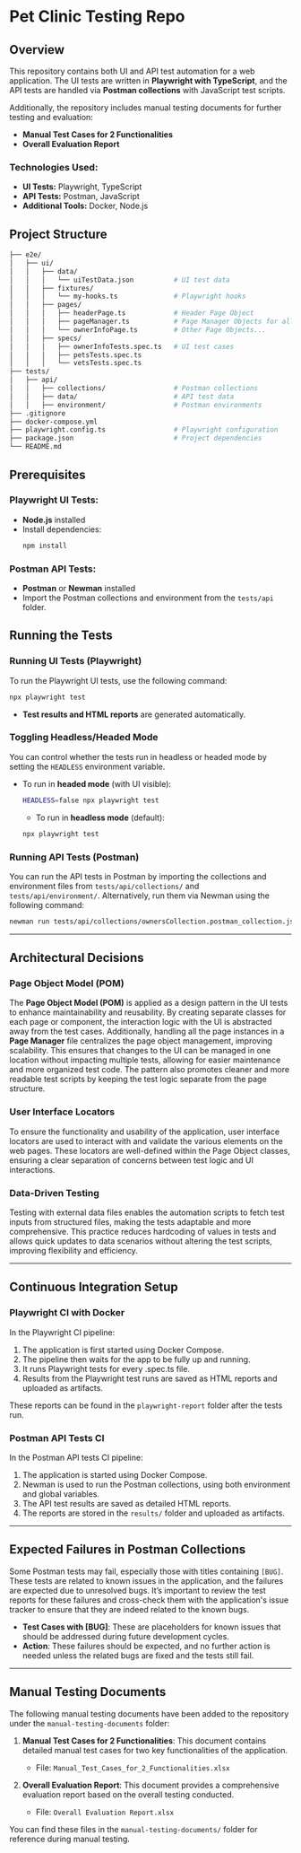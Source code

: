 # Pet Clinic Testing Repo

## Overview
This repository contains both UI and API test automation for a web application. The UI tests are written in **Playwright with TypeScript**, and the API tests are handled via **Postman collections** with JavaScript test scripts. 

Additionally, the repository includes manual testing documents for further testing and evaluation:
- **Manual Test Cases for 2 Functionalities**
- **Overall Evaluation Report**

### **Technologies Used:**
- **UI Tests:** Playwright, TypeScript
- **API Tests:** Postman, JavaScript
- **Additional Tools:** Docker, Node.js


## Project Structure

```bash
├── e2e/
│   ├── ui/
│   │   ├── data/
│   │   │   └── uiTestData.json          # UI test data
│   │   ├── fixtures/
│   │   │   └── my-hooks.ts              # Playwright hooks
│   │   ├── pages/
│   │   │   ├── headerPage.ts            # Header Page Object
│   │   │   ├── pageManager.ts           # Page Manager Objects for all pages
│   │   │   └── ownerInfoPage.ts         # Other Page Objects...
│   │   ├── specs/
│   │   │   ├── ownerInfoTests.spec.ts   # UI test cases
│   │   │   ├── petsTests.spec.ts
│   │   │   └── vetsTests.spec.ts
├── tests/
│   ├── api/
│   │   ├── collections/                 # Postman collections
│   │   ├── data/                        # API test data
│   │   ├── environment/                 # Postman environments
├── .gitignore
├── docker-compose.yml
├── playwright.config.ts                 # Playwright configuration
├── package.json                         # Project dependencies
└── README.md
```

## Prerequisites

### Playwright UI Tests:
- **Node.js** installed
- Install dependencies:
  ```bash
  npm install
  ```
### Postman API Tests:
- **Postman** or **Newman** installed
- Import the Postman collections and environment from the `tests/api` folder.


## Running the Tests

### Running UI Tests (Playwright)

To run the Playwright UI tests, use the following command:
```bash
npx playwright test
```
- **Test results and HTML reports** are generated automatically.

### Toggling Headless/Headed Mode

You can control whether the tests run in headless or headed mode by setting the `HEADLESS` environment variable.

- To run in **headed mode** (with UI visible):
  ```bash
  HEADLESS=false npx playwright test
  ```
  - To run in **headless mode** (default):
  ```bash
  npx playwright test
  ```

### Running API Tests (Postman)

You can run the API tests in Postman by importing the collections and environment files from `tests/api/collections/` and `tests/api/environment/`. Alternatively, run them via Newman using the following command:

```bash
newman run tests/api/collections/ownersCollection.postman_collection.json -e tests/api/environment/Local.postman_environment.json
```

---
## Architectural Decisions

### Page Object Model (POM)
The **Page Object Model (POM)** is applied as a design pattern in the UI tests to enhance maintainability and reusability. By creating separate classes for each page or component, the interaction logic with the UI is abstracted away from the test cases. Additionally, handling all the page instances in a **Page Manager** file centralizes the page object management, improving scalability. This ensures that changes to the UI can be managed in one location without impacting multiple tests, allowing for easier maintenance and more organized test code. The pattern also promotes cleaner and more readable test scripts by keeping the test logic separate from the page structure.


### User Interface Locators
To ensure the functionality and usability of the application, user interface locators are used to interact with and validate the various elements on the web pages. These locators are well-defined within the Page Object classes, ensuring a clear separation of concerns between test logic and UI interactions.

### Data-Driven Testing
Testing with external data files enables the automation scripts to fetch test inputs from structured files, making the tests adaptable and more comprehensive. This practice reduces hardcoding of values in tests and allows quick updates to data scenarios without altering the test scripts, improving flexibility and efficiency.

---


## Continuous Integration Setup

### Playwright CI with Docker

In the Playwright CI pipeline:

1. The application is first started using Docker Compose.
2. The pipeline then waits for the app to be fully up and running.
3. It runs Playwright tests for every .spec.ts file.
4. Results from the Playwright test runs are saved as HTML reports and uploaded as artifacts.

These reports can be found in the `playwright-report` folder after the tests run.

### Postman API Tests CI

In the Postman API tests CI pipeline:

1. The application is started using Docker Compose.
2. Newman is used to run the Postman collections, using both environment and global variables.
3. The API test results are saved as detailed HTML reports.
4. The reports are stored in the `results/` folder and uploaded as artifacts.

---

## Expected Failures in Postman Collections

Some Postman tests may fail, especially those with titles containing `[BUG]`. These tests are related to known issues in the application, and the failures are expected due to unresolved bugs. It’s important to review the test reports for these failures and cross-check them with the application's issue tracker to ensure that they are indeed related to the known bugs.

- **Test Cases with [BUG]**: These are placeholders for known issues that should be addressed during future development cycles.
- **Action**: These failures should be expected, and no further action is needed unless the related bugs are fixed and the tests still fail.

---

## Manual Testing Documents

The following manual testing documents have been added to the repository under the `manual-testing-documents` folder:

1. **Manual Test Cases for 2 Functionalities**: This document contains detailed manual test cases for two key functionalities of the application.
   - File: `Manual_Test_Cases_for_2_Functionalities.xlsx`

2. **Overall Evaluation Report**: This document provides a comprehensive evaluation report based on the overall testing conducted.
   - File: `Overall Evaluation Report.xlsx`

You can find these files in the `manual-testing-documents/` folder for reference during manual testing.
